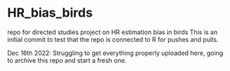 # HR_bias_birds
repo for directed studies project on HR estimation bias in birds
This is an initial commit to test that the repo is connected to R for pushes and pulls. 

Dec 16th 2022: 
Struggling to get everything properly uploaded here, going to archive this repo and start a fresh one. 
